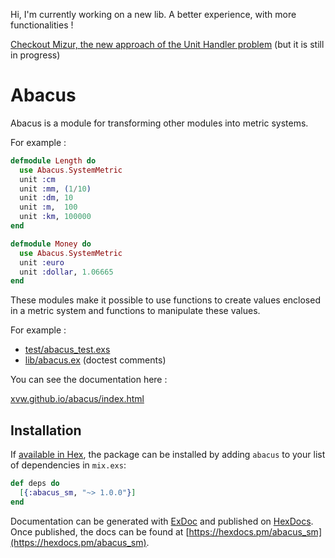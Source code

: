 Hi, I'm currently working on a new lib. A better 
experience, with more functionalities ! 

[Checkout Mizur, the new approach of the Unit Handler problem](https://github.com/xvw/mizur) (but it is still in progress)


# Abacus

Abacus is a module for transforming other modules into metric systems.

For example :

```elixir
defmodule Length do 
  use Abacus.SystemMetric
  unit :cm 
  unit :mm, (1/10)
  unit :dm, 10
  unit :m,  100
  unit :km, 100000
end

defmodule Money do 
  use Abacus.SystemMetric
  unit :euro
  unit :dollar, 1.06665
end
```

These modules make it possible to use functions to create values enclosed 
in a metric system and functions to manipulate these values.

For example : 

- [test/abacus_test.exs](https://github.com/xvw/abacus/blob/master/test/abacus_test.exs)
- [lib/abacus.ex](https://github.com/xvw/abacus/blob/master/lib/abacus.ex) (doctest comments)

You can see the documentation here : 

[xvw.github.io/abacus/index.html](https://xvw.github.io/abacus/index.html)


## Installation

If [available in Hex](https://hex.pm/docs/publish), the package can be installed
by adding `abacus` to your list of dependencies in `mix.exs`:

```elixir
def deps do
  [{:abacus_sm, "~> 1.0.0"}]
end
```

Documentation can be generated with [ExDoc](https://github.com/elixir-lang/ex_doc)
and published on [HexDocs](https://hexdocs.pm). Once published, the docs can
be found at [https://hexdocs.pm/abacus_sm](https://hexdocs.pm/abacus_sm).

